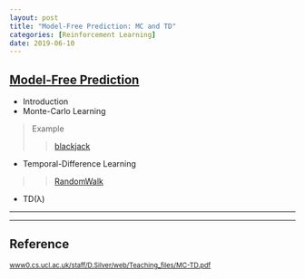 ```yaml
---
layout: post
title: "Model-Free Prediction: MC and TD"
categories: [Reinforcement Learning]
date: 2019-06-10
---
```


## [Model-Free Prediction](/assets/MC-TD.pdf)

- Introduction  
- Monte-Carlo Learning  
>Example
>>[blackjack](/assets/code/blackjack.py)

- Temporal-Difference Learning  
>>[RandomWalk](/assets/code/randomwalk.py)
- TD(λ)  



---


---

<h2>Reference</h2>

<small>[www0.cs.ucl.ac.uk/staff/D.Silver/web/Teaching_files/MC-TD.pdf](http://www0.cs.ucl.ac.uk/staff/D.Silver/web/Teaching_files/MC-TD.pdf)</small>
